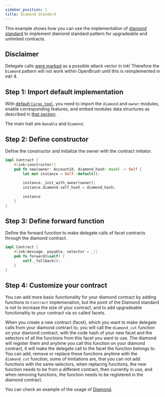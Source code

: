 ```yaml
---
sidebar_position: 1
title: Diamond Standard
---
```


This example shows how you can use the implementation of [diamond standard](https://github.com/727-Ventures/openbrush-contracts/tree/main/contracts/src/upgradeability/diamond) to implement diamond standard pattern for upgradeable and unlimited contracts.

## Disclaimer

Delegate calls [were marked](https://github.com/paritytech/ink/pull/1331#discussion_r953736863) as a possible attack vector in ink! Therefore the `Diamond` pattern will not work within OpenBrush until this is reimplemented in ink! 4.

## Step 1: Import default implementation

With [default `Cargo.toml`](/smart-contracts/overview#the-default-toml-of-your-project-with-openbrush),
you need to import the `diamond` and `owner` modules, enable corresponding features, and embed modules data structures
as described in [that section](/smart-contracts/overview#reuse-implementation-of-traits-from-openbrush).

The main trait are `Ownable` and `Diamond`.

## Step 2: Define constructor

Define the constructor and initialize the owner with the contract initiator.

```rust
impl Contract {
    #[ink(constructor)]
    pub fn new(owner: AccountId, diamond_hash: Hash) -> Self {
        let mut instance = Self::default();
        
        instance._init_with_owner(owner);
        instance.diamond.self_hash = diamond_hash;
        
        instance
    }
}
```

## Step 3: Define forward function

Define the forward function to make delegate calls of facet contracts through the diamond contract.

```rust
impl Contract {
    #[ink(message, payable, selector = _)]
    pub fn forward(&self) {
        self._fallback();
    }
}
```

## Step 4: Customize your contract

You can add more basic functionality for your diamond contract by adding functions to `Contract` implemenation, 
but the point of the Diamond standard is not to increase the size of your contract, 
and to add upgradeable functionality to your contract via so called facets.

When you create a new contract (facet), which you want to make delegate calls from your 
diamond contract to, you will call the `diamond_cut` function on your diamond contract, 
with the code hash of your new facet and the selectors of all the functions from this 
facet you want to use. The diamond will register them and anytime you call this function 
on your diamond contract, it will make the delegate call to the facet the function belongs to. 
You can add, remove or replace these functions anytime with the `diamond_cut` function, 
some of limitations are, that you can not add functions with the same selectors, 
when replacing functions, the new function needs to be from a different contract, 
then currently in use, and when removing functions, the function needs to be registered in the diamond contract.

You can check an example of the usage of [Diamond](https://github.com/727-Ventures/openbrush-contracts/tree/main/examples/diamond).

